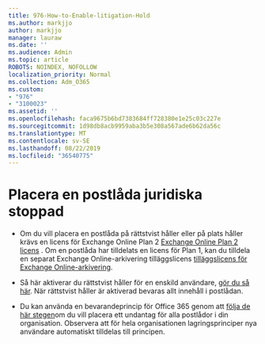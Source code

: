 ```yaml
---
title: 976-How-to-Enable-litigation-Hold
ms.author: markjjo
author: markjjo
manager: lauraw
ms.date: ''
ms.audience: Admin
ms.topic: article
ROBOTS: NOINDEX, NOFOLLOW
localization_priority: Normal
ms.collection: Adm_O365
ms.custom:
- "976"
- "3100023"
ms.assetid: ''
ms.openlocfilehash: faca9675b6bd7383684ff728380e1e25c03c227e
ms.sourcegitcommit: 1d98db8acb9959aba3b5e308a567ade6b62da56c
ms.translationtype: MT
ms.contentlocale: sv-SE
ms.lasthandoff: 08/22/2019
ms.locfileid: "36540775"
---
```

# <a name="place-a-mailbox-on-legal-hold"></a>Placera en postlåda juridiska stoppad

- Om du vill placera en postlåda på rättstvist håller eller på plats håller krävs en licens för Exchange Online Plan 2 [Exchange Online Plan 2 licens](https://docs.microsoft.com/office365/servicedescriptions/office-365-platform-service-description/office-365-plan-options) . Om en postlåda har tilldelats en licens för Plan 1, kan du tilldela en separat Exchange Online-arkivering tilläggslicens [tilläggslicens för Exchange Online-arkivering](https://docs.microsoft.com/office365/servicedescriptions/exchange-online-archiving-service-description).

- Så här aktiverar du rättstvist håller för en enskild användare, [gör du så här](https://docs.microsoft.com/office365/SecurityCompliance/place-a-mailbox-on-litigation-hold). När rättstvist håller är aktiverad bevaras allt innehåll i postlådan.

- Du kan använda en bevarandeprincip för Office 365 genom att [följa de här stegen](https://docs.microsoft.com/office365/securitycompliance/create-a-litigation-hold)om du vill placera ett undantag för alla postlådor i din organisation. Observera att för hela organisationen lagringsprinciper nya användare automatiskt tilldelas till principen.
